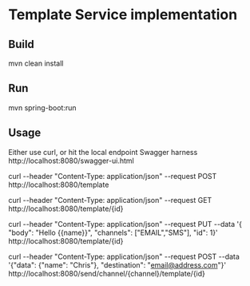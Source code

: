 # Template Service implementation

## Build
mvn clean install

## Run
mvn spring-boot:run

## Usage
Either use curl, or hit the local endpoint Swagger harness http://localhost:8080/swagger-ui.html

curl --header "Content-Type: application/json" --request POST http://localhost:8080/template

curl --header "Content-Type: application/json" --request GET http://localhost:8080/template/{id}

curl --header "Content-Type: application/json" --request PUT --data '{ "body": "Hello {{name}}", "channels": ["EMAIL","SMS"], "id": 1}' http://localhost:8080/template/{id}

curl --header "Content-Type: application/json" --request POST --data '{"data": {"name": "Chris"}, "destination": "email@address.com"}' http://localhost:8080/send/channel/{channel}/template/{id}
